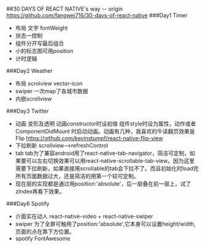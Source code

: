 ##30 DAYS OF REACT NATIVE's way
-- origin <https://github.com/fangwei716/30-days-of-react-native>
###Day1 Timer

* 布局 文字 fontWeight
* 状态一控制
* 组件分开写最后组合
* 小的标志图可用position
* 计时逻辑

###Day2 Weather
* 布局 scrolview vector-icon 
* swiper 一次map了各城市数据
* 内嵌scrollview

###Day3 Twitter
* 动画 变形及透明  动画constructor时设初值 组件style时设为属性，动作或者ComponentDidMount 时启动动画。动画有几种，我喜欢的牛读翻页效果是Flip <https://github.com/kevinstumpf/react-native-flip-view>
* 下拉刷新 scrollview-->refreshControl 
* tab tab为了兼容android用了react-native-tab-navigator，简洁可定制，如果要可以左右切换效果可以用react-native-scrollable-tab-view。因为这里需要下拉刷新，如果直接用scrollable的tab会下拉不了。而且初始化时load完所有页面数据过大，还是简洁的用第一个较可定制。
* 现在层的实现都是通过用position:'absolute'，后一层叠在前一层上，试了zIndex再看下效果。

###Day6 Spotify
* 介面实在动人 react-native-video + react-native-swiper 
* swiper 为了全屏可触用了position:'absolute',它本身可以设置height/width,页面的点在靠下方位置。
* spotify FontAwesome
